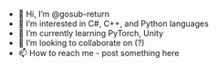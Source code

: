 - 👋 Hi, I’m @gosub-return
- 👀 I’m interested in C#, C++, and Python languages
- 🌱 I’m currently learning PyTorch, Unity
- 💞️ I’m looking to collaborate on (?)
- 📫 How to reach me - post something here

<!---
recursewords/recursewords is a ✨ special ✨ repository because its `README.md` (this file) appears on your GitHub profile.
You can click the Preview link to take a look at your changes.
--->
